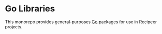 # Go Libraries

This monorepo provides general-purposes [Go](https://go.dev) packages for use in Recipeer projects.
